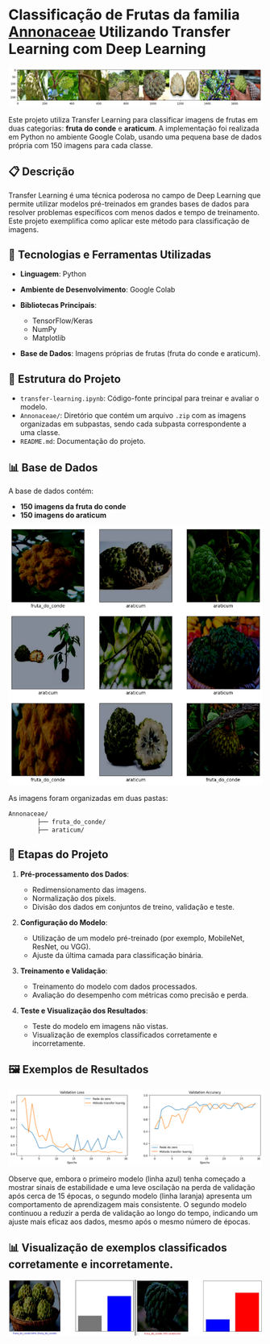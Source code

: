 # Classificação de Frutas da familia [Annonaceae](https://pt.wikipedia.org/wiki/Annonaceae) Utilizando Transfer Learning com Deep Learning

![datase](images/dataset.png)

Este projeto utiliza Transfer Learning para classificar imagens de frutas em duas categorias: **fruta do conde** e **araticum**. A implementação foi realizada em Python no ambiente Google Colab, usando uma pequena base de dados própria com 150 imagens para cada classe.

## 📋 Descrição

Transfer Learning é uma técnica poderosa no campo de Deep Learning que permite utilizar modelos pré-treinados em grandes bases de dados para resolver problemas específicos com menos dados e tempo de treinamento. Este projeto exemplifica como aplicar este método para classificação de imagens.

## 🚀 Tecnologias e Ferramentas Utilizadas

- **Linguagem**: Python
- **Ambiente de Desenvolvimento**: Google Colab
- **Bibliotecas Principais**:
  - TensorFlow/Keras
  - NumPy
  - Matplotlib

- **Base de Dados**: Imagens próprias de frutas (fruta do conde e araticum).

## 📂 Estrutura do Projeto

- `transfer-learning.ipynb`: Código-fonte principal para treinar e avaliar o modelo.
- `Annonaceae/`: Diretório que contém um arquivo `.zip` com as imagens organizadas em subpastas, sendo cada subpasta correspondente a uma classe.
- `README.md`: Documentação do projeto.

## 📊 Base de Dados

A base de dados contém:
- **150 imagens da fruta do conde**
- **150 imagens do araticum**

![datase1](images/dataset1.png)

As imagens foram organizadas em duas pastas:

    Annonaceae/
            ├── fruta_do_conde/
            ├── araticum/


## 🔧 Etapas do Projeto

1. **Pré-processamento dos Dados**:
   - Redimensionamento das imagens.
   - Normalização dos pixels.
   - Divisão dos dados em conjuntos de treino, validação e teste.

2. **Configuração do Modelo**:
   - Utilização de um modelo pré-treinado (por exemplo, MobileNet, ResNet, ou VGG).
   - Ajuste da última camada para classificação binária.

3. **Treinamento e Validação**:
   - Treinamento do modelo com dados processados.
   - Avaliação do desempenho com métricas como precisão e perda.

4. **Teste e Visualização dos Resultados**:
   - Teste do modelo em imagens não vistas.
   - Visualização de exemplos classificados corretamente e incorretamente.

## 🖼️ Exemplos de Resultados

![fig](images/comparacao.png)

Observe que, embora o primeiro modelo (linha azul) tenha começado a mostrar sinais de estabilidade e uma leve oscilação na perda de validação após cerca de 15 épocas, o segundo modelo (linha laranja) apresenta um comportamento de aprendizagem mais consistente. O segundo modelo continuou a reduzir a perda de validação ao longo do tempo, indicando um ajuste mais eficaz aos dados, mesmo após o mesmo número de épocas.

## 📊 Visualização de exemplos classificados corretamente e incorretamente.

![predicao](images/predicoes.JPG)
